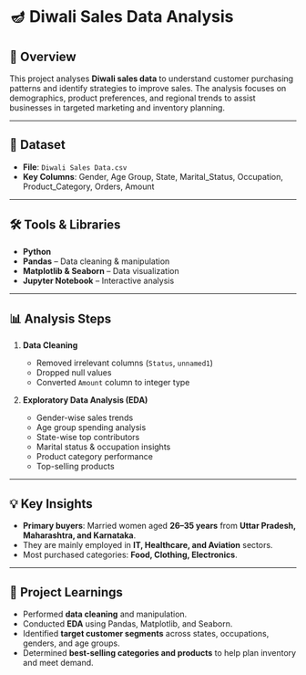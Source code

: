 # 🪔 Diwali Sales Data Analysis

## 📌 Overview  
This project analyses **Diwali sales data** to understand customer purchasing patterns and identify strategies to improve sales. The analysis focuses on demographics, product preferences, and regional trends to assist businesses in targeted marketing and inventory planning.  

---

## 📂 Dataset  
- **File**: `Diwali Sales Data.csv`  
- **Key Columns**: Gender, Age Group, State, Marital_Status, Occupation, Product_Category, Orders, Amount  

---

## 🛠 Tools & Libraries  
- **Python**  
- **Pandas** – Data cleaning & manipulation  
- **Matplotlib & Seaborn** – Data visualization  
- **Jupyter Notebook** – Interactive analysis  

---

## 📊 Analysis Steps  
1. **Data Cleaning**  
   - Removed irrelevant columns (`Status`, `unnamed1`)  
   - Dropped null values  
   - Converted `Amount` column to integer type  

2. **Exploratory Data Analysis (EDA)**  
   - Gender-wise sales trends  
   - Age group spending analysis  
   - State-wise top contributors  
   - Marital status & occupation insights  
   - Product category performance  
   - Top-selling products  

---

## 💡 Key Insights  
- **Primary buyers**: Married women aged **26–35 years** from **Uttar Pradesh, Maharashtra, and Karnataka**.  
- They are mainly employed in **IT, Healthcare, and Aviation** sectors.  
- Most purchased categories: **Food, Clothing, Electronics**.  

---

## 🎯 Project Learnings  
- Performed **data cleaning** and manipulation.  
- Conducted **EDA** using Pandas, Matplotlib, and Seaborn.  
- Identified **target customer segments** across states, occupations, genders, and age groups.  
- Determined **best-selling categories and products** to help plan inventory and meet demand.  



